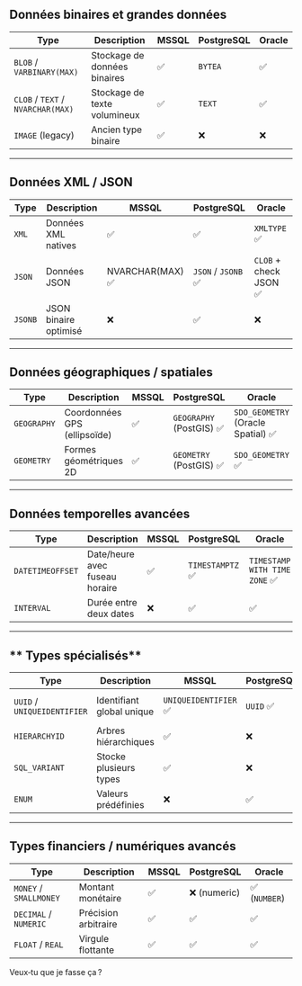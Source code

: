 
## **Données binaires et grandes données**

| Type                              | Description                  | MSSQL | PostgreSQL | Oracle |
| --------------------------------- | ---------------------------- | ----- | ---------- | ------ |
| `BLOB` / `VARBINARY(MAX)`         | Stockage de données binaires | ✅     | `BYTEA`    | ✅      |
| `CLOB` / `TEXT` / `NVARCHAR(MAX)` | Stockage de texte volumineux | ✅     | `TEXT`     | ✅      |
| `IMAGE` (legacy)                  | Ancien type binaire          | ✅     | ❌          | ❌      |

---

## **Données XML / JSON**

| Type    | Description           | MSSQL           | PostgreSQL         | Oracle                |
| ------- | --------------------- | --------------- | ------------------ | --------------------- |
| `XML`   | Données XML natives   | ✅               | ✅                  | `XMLTYPE` ✅           |
| `JSON`  | Données JSON          | NVARCHAR(MAX) ✅ | `JSON` / `JSONB` ✅ | `CLOB` + check JSON ✅ |
| `JSONB` | JSON binaire optimisé | ❌               | ✅                  | ❌                     |

---

## **Données géographiques / spatiales**

| Type        | Description                  | MSSQL | PostgreSQL              | Oracle                            |
| ----------- | ---------------------------- | ----- | ----------------------- | --------------------------------- |
| `GEOGRAPHY` | Coordonnées GPS (ellipsoïde) | ✅     | `GEOGRAPHY` (PostGIS) ✅ | `SDO_GEOMETRY` (Oracle Spatial) ✅ |
| `GEOMETRY`  | Formes géométriques 2D       | ✅     | `GEOMETRY` (PostGIS) ✅  | `SDO_GEOMETRY` ✅                  |

---

## **Données temporelles avancées**

| Type             | Description                    | MSSQL | PostgreSQL      | Oracle                       |
| ---------------- | ------------------------------ | ----- | --------------- | ---------------------------- |
| `DATETIMEOFFSET` | Date/heure avec fuseau horaire | ✅     | `TIMESTAMPTZ` ✅ | `TIMESTAMP WITH TIME ZONE` ✅ |
| `INTERVAL`       | Durée entre deux dates         | ❌     | ✅               | ✅                            |

---

## ** Types spécialisés**

| Type                        | Description               | MSSQL                | PostgreSQL | Oracle                      |
| --------------------------- | ------------------------- | -------------------- | ---------- | --------------------------- |
| `UUID` / `UNIQUEIDENTIFIER` | Identifiant global unique | `UNIQUEIDENTIFIER` ✅ | `UUID` ✅   | `RAW(16)` ou `SYS_GUID()` ✅ |
| `HIERARCHYID`               | Arbres hiérarchiques      | ✅                    | ❌          | ❌                           |
| `SQL_VARIANT`               | Stocke plusieurs types    | ✅                    | ❌          | ❌                           |
| `ENUM`                      | Valeurs prédéfinies       | ❌                    | ✅          | `CHECK` ou `TYPE` ✅         |

---

## **Types financiers / numériques avancés**

| Type                   | Description          | MSSQL | PostgreSQL  | Oracle       |
| ---------------------- | -------------------- | ----- | ----------- | ------------ |
| `MONEY` / `SMALLMONEY` | Montant monétaire    | ✅     | ❌ (numeric) | ✅ (`NUMBER`) |
| `DECIMAL` / `NUMERIC`  | Précision arbitraire | ✅     | ✅           | ✅            |
| `FLOAT` / `REAL`       | Virgule flottante    | ✅     | ✅           | ✅            |





Veux‑tu que je fasse ça ?
